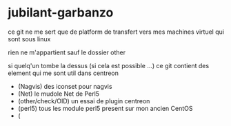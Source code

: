 # jubilant-garbanzo

ce git ne me sert que de platform de transfert vers mes machines virtuel qui sont sous linux

rien ne m'appartient sauf le dossier other 

si quelq'un tombe la dessus (si cela est possible ...) ce git contient des element qui me sont util dans centreon 

- (Nagvis) des iconset pour nagvis
- (Net) le mudole Net de Perl5
- (other/check/OID) un essai de plugin centreon
- (perl5) tous les module perl5 present sur mon ancien CentOS
- (
